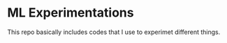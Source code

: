 # ML Experimentations 
This repo basically includes codes that I use to experimet different things. 
